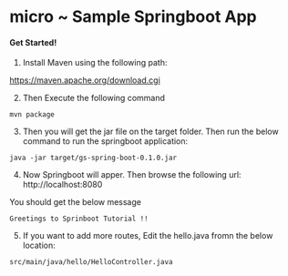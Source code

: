 # micro ~ Sample Springboot App


#### Get Started!

1. Install Maven using the following path:

https://maven.apache.org/download.cgi

2. Then Execute the following command
```
mvn package
```

3. Then you will get the jar file on the target folder. 
Then run the below command to run the springboot application:
```
java -jar target/gs-spring-boot-0.1.0.jar
```

4. Now Springboot will apper.
Then browse the following url: http://localhost:8080

You should get the below message
```
Greetings to Sprinboot Tutorial !!
```

5. If you want to add more routes,
Edit the hello.java fromn the below location:
```
src/main/java/hello/HelloController.java
```
